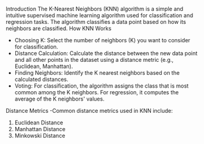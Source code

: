 Introduction
The K-Nearest Neighbors (KNN) algorithm is a simple and intuitive supervised machine learning algorithm used for classification and regression tasks. The algorithm classifies a data point based on how its neighbors are classified.
How KNN Works
- Choosing K: Select the number of neighbors (K) you want to consider for classification.
- Distance Calculation: Calculate the distance between the new data point and all other points in the dataset using a distance metric (e.g., Euclidean, Manhattan).
- Finding Neighbors: Identify the K nearest neighbors based on the calculated distances.
- Voting: For classification, the algorithm assigns the class that is most common among the K neighbors. For regression, it computes the average of the K neighbors' values.

Distance Metrics
-Common distance metrics used in KNN include:

1. Euclidean Distance
2. Manhattan Distance
3. Minkowski Distance
